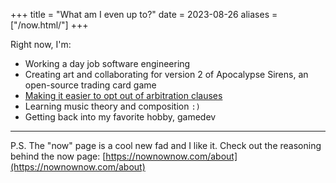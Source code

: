 +++
title = "What am I even up to?"
date = 2023-08-26
aliases = ["/now.html/"]
+++

Right now, I'm:

 - Working a day job software engineering
 - Creating art and collaborating for version 2 of Apocalypse Sirens, an open-source trading card game
 - [Making it easier to opt out of arbitration clauses](https://github.com/lynnpepin/arbitration-opt-out-templates/)
 - Learning music theory and composition `:)`
 - Getting back into my favorite hobby, gamedev

---

P.S. The "now" page is a cool new fad and I like it. Check out the reasoning behind the now page: [https://nownownow.com/about](https://nownownow.com/about)